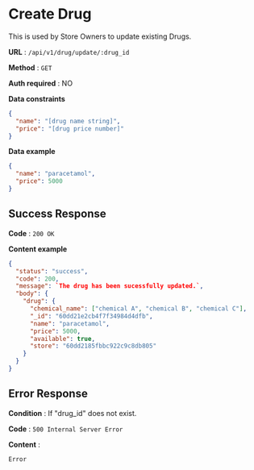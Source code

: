 # Create Drug

This is used by Store Owners to update existing Drugs.

**URL** : `/api/v1/drug/update/:drug_id`

**Method** : `GET`

**Auth required** : NO

**Data constraints**

```json
{
  "name": "[drug name string]",
  "price": "[drug price number]"
}
```

**Data example**

```json
{
  "name": "paracetamol",
  "price": 5000
}
```

## Success Response

**Code** : `200 OK`

**Content example**

```json
{
  "status": "success",
  "code": 200,
  "message": `The drug has been sucessfully updated.`,
  "body": {
    "drug": {
      "chemical_name": ["chemical A", "chemical B", "chemical C"],
      "_id": "60dd21e2cb4f7f34984d4dfb",
      "name": "paracetamol",
      "price": 5000,
      "available": true,
      "store": "60dd2185fbbc922c9c8db805"
    }
  }
}
```

## Error Response

**Condition** : If "drug_id" does not exist.

**Code** : `500 Internal Server Error`

**Content** :

```
Error
```
